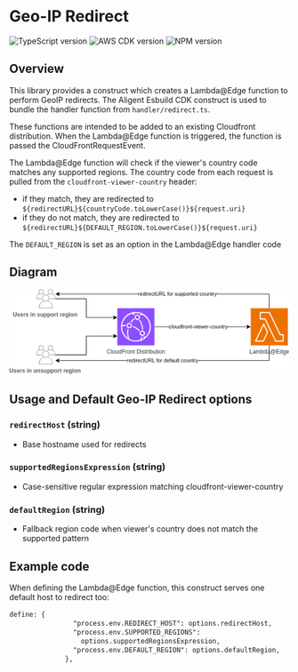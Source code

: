 # Geo-IP Redirect 

![TypeScript version](https://img.shields.io/github/package-json/dependency-version/aligent/cdk-constructs/dev/typescript?filename=packages/geoip-redirect/package.json&color=red) ![AWS CDK version](https://img.shields.io/github/package-json/dependency-version/aligent/cdk-constructs/dev/aws-cdk?filename=packages/geoip-redirect/package.json) ![NPM version](https://img.shields.io/npm/v/%40aligent%2Fcdk-geoip-redirect?color=green)

## Overview

This library provides a construct which creates a Lambda@Edge function to perform GeoIP redirects. The Aligent Esbuild CDK construct is used to bundle the handler function from `handler/redirect.ts`.

These functions are intended to be added to an existing Cloudfront distribution. When the Lambda@Edge function is triggered, the function is passed the CloudFrontRequestEvent.

The Lambda@Edge function will check if the viewer's country code matches any supported regions. The country code from each request is pulled from the `cloudfront-viewer-country` header:
- if they match, they are redirected to `${redirectURL}${countryCode.toLowerCase()}${request.uri}`
- if they do not match, they are redirected to `${redirectURL}${DEFAULT_REGION.toLowerCase()}${request.uri}`

The `DEFAULT_REGION` is set as an option in the Lambda@Edge handler code

## Diagram

![geoip lambda@edge diagram](docs/geoip-redirect.drawio.png)

## Usage and Default Geo-IP Redirect options
### `redirectHost` (string)
- Base hostname used for redirects

### `supportedRegionsExpression` (string)
- Case-sensitive regular expression matching cloudfront-viewer-country

### `defaultRegion` (string)
- Fallback region code when viewer's country does not match the supported pattern

## Example code
When defining the Lambda@Edge function, this construct serves one default host to redirect too:
```
define: {
                "process.env.REDIRECT_HOST": options.redirectHost,
                "process.env.SUPPORTED_REGIONS":
                  options.supportedRegionsExpression,
                "process.env.DEFAULT_REGION": options.defaultRegion,
              },
```